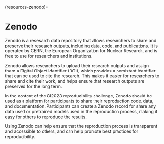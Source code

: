 (resources-zenodo)=

# Zenodo

Zenodo is a resesarch data repository that allows researchers to share and preserve their research outputs, including data, code, and publications. 
It is operated by CERN, the European Organization for Nuclear Research, and is free to use for researchers and institutions.

Zenodo allows researchers to upload their research outputs and assign them a Digital Object Identifier (DOI), which provides a persistent identifier that can be used to cite the research.
This makes it easier for researchers to share and cite their work, and helps ensure that research outputs are preserved for the long term.

In the context of the CI2023 reproducibility challenge, Zenodo should be used as a platform for participants to share their reproduction code, data, and documentation. 
Participants can create a Zenodo record for share any data used or pretrained models used in the reproduction process, making it easy for others to reproduce the results.

Using Zenodo can help ensure that the reproduction process is transparent and accessible to others, and can help promote best practices for reproducibility.